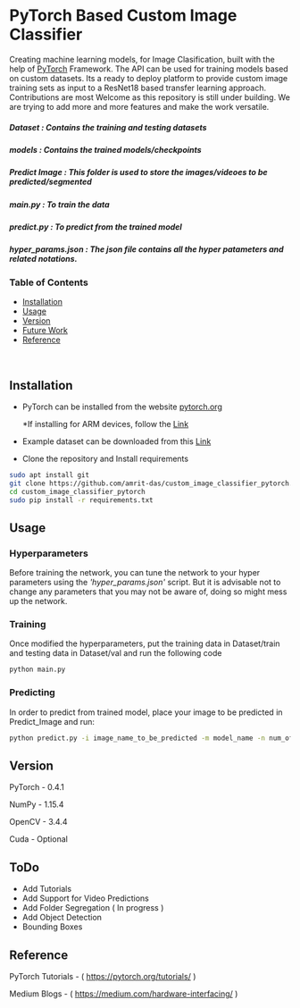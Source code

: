 # PyTorch Based Custom Image Classifier

Creating machine learning models, for Image Clasification, built with the help of [PyTorch](http://pytorch.org) Framework. The API can be used for training models based on custom datasets. Its a ready to deploy platform to provide custom image training sets as input to a ResNet18 based transfer learning approach. Contributions are most Welcome as this repository is still under building. We are trying to add more and more features and make the work versatile. 

##### Dataset : Contains the training and testing datasets

##### models : Contains the trained models/checkpoints

##### Predict Image : This folder is used to store the images/videoes to be predicted/segmented

##### main.py : To train the data

##### predict.py : To predict from the trained model

##### hyper_params.json : The json file contains all the hyper patameters and related notations. 

### Table of Contents
- <a href='#Installation'> Installation </a>
- <a href='#Usage'> Usage </a>
- <a href='#Version'> Version </a>
- <a href='#todo'> Future Work </a>
- <a href='#reference'> Reference </a>

&nbsp;
&nbsp;
&nbsp;
&nbsp;

## Installation

- PyTorch can be installed from the website [pytorch.org](https://pytorch.org)

   *If installing for ARM devices, follow the [Link](https://medium.com/hardware-interfacing/how-to-install-pytorch-v4-0-on-raspberry-pi-3b-odroids-and-other-arm-based-devices-91d62f2933c7)
- Example dataset can be downloaded from this [Link](https://download.pytorch.org/tutorial/hymenoptera_data.zip)
- Clone the repository and Install requirements 
```bash
sudo apt install git
git clone https://github.com/amrit-das/custom_image_classifier_pytorch.git
cd custom_image_classifier_pytorch
sudo pip install -r requirements.txt
```
## Usage

### Hyperparameters
Before training the network, you can tune the network to your hyper parameters using the *'hyper_params.json'* script. But it is advisable not to change any parameters that you may not be aware of, doing so might mess up the network.

### Training 
Once modified the hyperparameters, put the training data in Dataset/train and testing data in Dataset/val and run the following code

```bash
python main.py
```
### Predicting
In order to predict from trained model, place your image to be predicted in Predict_Image and run:
```bash
python predict.py -i image_name_to_be_predicted -m model_name -n num_of_classes 
```
## Version

PyTorch - 0.4.1

NumPy - 1.15.4

OpenCV -  3.4.4

Cuda - Optional 

## ToDo
- Add Tutorials
- Add Support for Video Predictions
- Add Folder Segregation ( In progress )
- Add Object Detection
- Bounding Boxes


## Reference

PyTorch Tutorials - ( https://pytorch.org/tutorials/ )

Medium Blogs - ( https://medium.com/hardware-interfacing/ )
